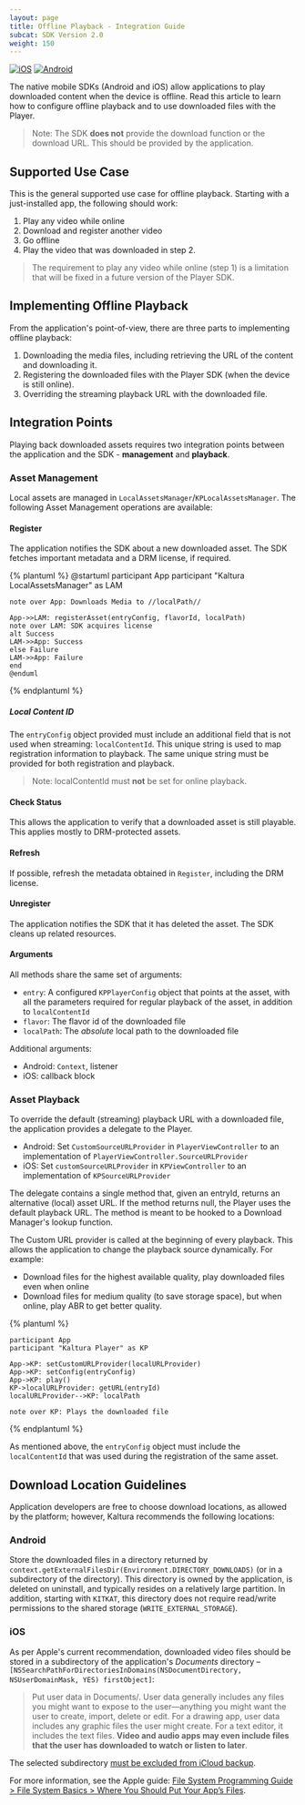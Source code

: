 ```yaml
---
layout: page
title: Offline Playback - Integration Guide
subcat: SDK Version 2.0
weight: 150
---
```


[![iOS](https://img.shields.io/badge/iOS-Supported-green.svg)](https://github.com/kaltura/player-sdk-native-ios) 
[![Android](https://img.shields.io/badge/Android-Supported-green.svg)](https://github.com/kaltura/player-sdk-native-android)

The native mobile SDKs (Android and iOS) allow applications to play downloaded content when the device is offline. Read this article to learn how to configure offline playback and to use downloaded files with the Player.

> Note: The SDK **does not** provide the download function or the download URL. This should be provided by the application.

## Supported Use Case

This is the general supported use case for offline playback. Starting with a just-installed app, the following should work:

1. Play any video while online
2. Download and register another video
3. Go offline
4. Play the video that was downloaded in step 2.

> The requirement to play any video while online (step 1) is a limitation that will be fixed in a future version of the Player SDK.

## Implementing Offline Playback

From the application's point-of-view, there are three parts to implementing offline playback:

1. Downloading the media files, including retrieving the URL of the content and downloading it.
2. Registering the downloaded files with the Player SDK (when the device is still online).
3. Overriding the streaming playback URL with the downloaded file.

## Integration Points  

Playing back downloaded assets requires two integration points between the application and the SDK - **management** and **playback**.

### Asset Management  

Local assets are managed in `LocalAssetsManager`/`KPLocalAssetsManager`. The following Asset Management operations are available:

#### Register  

The application notifies the SDK about a new downloaded asset. The SDK fetches important metadata and a DRM license, if required.

{% plantuml %}
    @startuml
	participant App
	participant "Kaltura LocalAssetsManager" as LAM

	note over App: Downloads Media to //localPath//

	App->>LAM: registerAsset(entryConfig, flavorId, localPath)
	note over LAM: SDK acquires license
	alt Success
	LAM->>App: Success
	else Failure
	LAM->>App: Failure
	end
    @enduml
{% endplantuml %}

##### Local Content ID  

The `entryConfig` object provided must include an additional field that is not used when streaming: `localContentId`. This unique string is used to map registration information to playback. The same unique string must be provided for both registration and playback.
> Note: localContentId must **not** be set for online playback.

#### Check Status  

This allows the application to verify that a downloaded asset is still playable. This applies mostly to DRM-protected assets.

#### Refresh  

If possible, refresh the metadata obtained in `Register`, including the DRM license.

#### Unregister

The application notifies the SDK that it has deleted the asset. The SDK cleans up related resources.

#### Arguments  

All methods share the same set of arguments:

* `entry`: A configured `KPPlayerConfig` object that points at the asset, with all the parameters required for regular playback of the asset, in addition to `localContentId`
* `flavor`: The flavor id of the downloaded file
* `localPath`: The *absolute* local path to the downloaded file

Additional arguments:

* Android: `Context`, listener
* iOS: callback block

### Asset Playback  

To override the default (streaming) playback URL with a downloaded file, the application provides a delegate to the Player.

* Android: Set `CustomSourceURLProvider` in `PlayerViewController` to an implementation of `PlayerViewController.SourceURLProvider`
* iOS: Set `customSourceURLProvider` in `KPViewController` to an implementation of `KPSourceURLProvider`

The delegate contains a single method that, given an entryId, returns an alternative (local) asset URL. If the method returns null, the Player uses the default playback URL. The method is meant to be hooked to a Download Manager's lookup function.

The Custom URL provider is called at the beginning of every playback. This allows the application to change the playback source dynamically. For example:

* Download files for the highest available quality, play downloaded files even when online
* Download files for medium quality (to save storage space), but when online, play ABR to get better quality.

{% plantuml %}

	participant App
	participant "Kaltura Player" as KP

	App->KP: setCustomURLProvider(localURLProvider)
	App->KP: setConfig(entryConfig)
	App->KP: play()
	KP->localURLProvider: getURL(entryId)
	localURLProvider-->KP: localPath

	note over KP: Plays the downloaded file

{% endplantuml %}

As mentioned above, the `entryConfig` object must include the `localContentId` that was used during the registration of the same asset.

## Download Location Guidelines  

Application developers are free to choose download locations, as allowed by the platform; however, Kaltura recommends the following locations:

### Android  

Store the downloaded files in a directory returned by `context.getExternalFilesDir(Environment.DIRECTORY_DOWNLOADS)` (or in a subdirectory of the directory). This directory is owned by the application, is deleted on uninstall, and typically resides on a relatively large partition. In addition, starting with `KITKAT`, this directory does not require read/write permissions to the shared storage (`WRITE_EXTERNAL_STORAGE`).

### iOS  

As per Apple's current recommendation, downloaded video files should be stored in a subdirectory of the application's *Documents* directory – `[NSSearchPathForDirectoriesInDomains(NSDocumentDirectory, NSUserDomainMask, YES) firstObject]`:

> Put user data in Documents/. User data generally includes any files you might want to expose to the user—anything you might want the user to create, import, delete or edit. For a drawing app, user data includes any graphic files the user might create. For a text editor, it includes the text files. **Video and audio apps may even include files that the user has downloaded to watch or listen to later**.

The selected subdirectory [must be excluded from iCloud backup](https://developer.apple.com/library/ios/qa/qa1719/_index.html).

For more information, see the Apple guide: [File System Programming Guide > File System Basics > Where You Should Put Your App’s Files](https://developer.apple.com/library/ios/documentation/FileManagement/Conceptual/FileSystemProgrammingGuide/FileSystemOverview/FileSystemOverview.html#//apple_ref/doc/uid/TP40010672-CH2-SW28).
